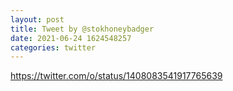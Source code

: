 ```yaml
--- 
layout: post 
title: Tweet by @stokhoneybadger 
date: 2021-06-24 1624548257 
categories: twitter 
--- 
```

https://twitter.com/o/status/1408083541917765639
